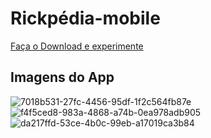 # Rickpédia-mobile
<a href="">Faça o Download e experimente</a>

## Imagens do App
![7018b531-27fc-4456-95df-1f2c564fb87e](https://user-images.githubusercontent.com/58434465/196979400-49b0f897-c52a-4db2-b66a-9e6f73a01522.jpg)
![f4f5ced8-983a-4868-a74b-0ea978adb905](https://user-images.githubusercontent.com/58434465/196979877-b2e685d5-8cb7-479a-acd9-de20947f318f.jpg)
![da217ffd-53ce-4b0c-99eb-a17019ca3b84](https://user-images.githubusercontent.com/58434465/196979453-5731a94a-51d6-4304-85de-86de155189ef.jpg)
